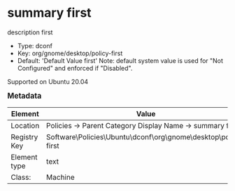 # summary first

description first

- Type: dconf
- Key: org/gnome/desktop/policy-first
- Default: 'Default Value first'
Note: default system value is used for "Not Configured" and enforced if "Disabled".

Supported on Ubuntu 20.04



<span style="font-size: larger;">**Metadata**</span>

| Element      | Value            |
| ---          | ---              |
| Location     |  Policies -> Parent Category Display Name -> summary first    |
| Registry Key | Software\Policies\Ubuntu\dconf\org\gnome\desktop\policy-first         |
| Element type | text |
| Class:       | Machine       |
